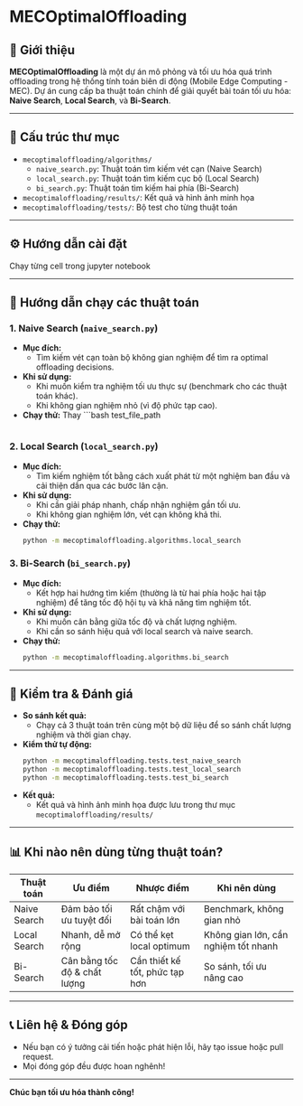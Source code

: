 # MECOptimalOffloading

## 🚀 Giới thiệu

**MECOptimalOffloading** là một dự án mô phỏng và tối ưu hóa quá trình offloading trong hệ thống tính toán biên di động (Mobile Edge Computing - MEC). Dự án cung cấp ba thuật toán chính để giải quyết bài toán tối ưu hóa: **Naive Search**, **Local Search**, và **Bi-Search**.

---

## 📂 Cấu trúc thư mục

- `mecoptimaloffloading/algorithms/`
  - `naive_search.py`: Thuật toán tìm kiếm vét cạn (Naive Search)
  - `local_search.py`: Thuật toán tìm kiếm cục bộ (Local Search)
  - `bi_search.py`: Thuật toán tìm kiếm hai phía (Bi-Search)
- `mecoptimaloffloading/results/`: Kết quả và hình ảnh minh họa
- `mecoptimaloffloading/tests/`: Bộ test cho từng thuật toán

---

## ⚙️ Hướng dẫn cài đặt

Chạy từng cell trong jupyter notebook

---

## 🧩 Hướng dẫn chạy các thuật toán

### 1. Naive Search (`naive_search.py`)
- **Mục đích:**
  - Tìm kiếm vét cạn toàn bộ không gian nghiệm để tìm ra optimal offloading decisions.
- **Khi sử dụng:**
  - Khi muốn kiểm tra nghiệm tối ưu thực sự (benchmark cho các thuật toán khác).
  - Khi không gian nghiệm nhỏ (vì độ phức tạp cao).
- **Chạy thử:**
  Thay ```bash
  test_file_path
  ```

### 2. Local Search (`local_search.py`)
- **Mục đích:**
  - Tìm kiếm nghiệm tốt bằng cách xuất phát từ một nghiệm ban đầu và cải thiện dần qua các bước lân cận.
- **Khi sử dụng:**
  - Khi cần giải pháp nhanh, chấp nhận nghiệm gần tối ưu.
  - Khi không gian nghiệm lớn, vét cạn không khả thi.
- **Chạy thử:**
  ```bash
  python -m mecoptimaloffloading.algorithms.local_search
  ```

### 3. Bi-Search (`bi_search.py`)
- **Mục đích:**
  - Kết hợp hai hướng tìm kiếm (thường là từ hai phía hoặc hai tập nghiệm) để tăng tốc độ hội tụ và khả năng tìm nghiệm tốt.
- **Khi sử dụng:**
  - Khi muốn cân bằng giữa tốc độ và chất lượng nghiệm.
  - Khi cần so sánh hiệu quả với local search và naive search.
- **Chạy thử:**
  ```bash
  python -m mecoptimaloffloading.algorithms.bi_search
  ```

---

## 🧪 Kiểm tra & Đánh giá

- **So sánh kết quả:**
  - Chạy cả 3 thuật toán trên cùng một bộ dữ liệu để so sánh chất lượng nghiệm và thời gian chạy.
- **Kiểm thử tự động:**
  ```bash
  python -m mecoptimaloffloading.tests.test_naive_search
  python -m mecoptimaloffloading.tests.test_local_search
  python -m mecoptimaloffloading.tests.test_bi_search
  ```
- **Kết quả:**
  - Kết quả và hình ảnh minh họa được lưu trong thư mục `mecoptimaloffloading/results/`

---

## 📊 Khi nào nên dùng từng thuật toán?

| Thuật toán      | Ưu điểm                 | Nhược điểm                | Khi nên dùng                |
|-----------------|-------------------------|---------------------------|-----------------------------|
| Naive Search    | Đảm bảo tối ưu tuyệt đối| Rất chậm với bài toán lớn | Benchmark, không gian nhỏ   |
| Local Search    | Nhanh, dễ mở rộng       | Có thể kẹt local optimum  | Không gian lớn, cần nghiệm tốt nhanh |
| Bi-Search       | Cân bằng tốc độ & chất lượng | Cần thiết kế tốt, phức tạp hơn | So sánh, tối ưu nâng cao    |

---

## 📞 Liên hệ & Đóng góp

- Nếu bạn có ý tưởng cải tiến hoặc phát hiện lỗi, hãy tạo issue hoặc pull request.
- Mọi đóng góp đều được hoan nghênh!

---

**Chúc bạn tối ưu hóa thành công!**
